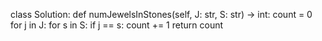 class Solution:
    def numJewelsInStones(self, J: str, S: str) -> int:
        count = 0
        for j in J:
            for s in S:
                if j == s:
                    count += 1
        return count